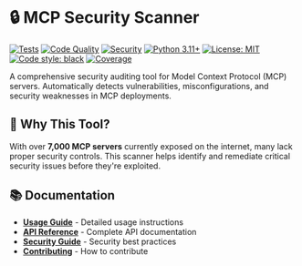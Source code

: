 # 🔒 MCP Security Scanner

[![Tests](https://github.com/Latteflo/mpc-security-scanner/workflows/Tests/badge.svg)](https://github.com/Latteflo/mpc-security-scanner/actions/workflows/tests.yml)
[![Code Quality](https://github.com/Latteflo/mpc-security-scanner/workflows/Code%20Quality/badge.svg)](https://github.com/Latteflo/mpc-security-scanner/actions/workflows/code-quality.yml)
[![Security](https://github.com/Latteflo/mpc-security-scanner/workflows/Security/badge.svg)](https://github.com/Latteflo/mpc-security-scanner/actions/workflows/security.yml)
[![Python 3.11+](https://img.shields.io/badge/python-3.11+-blue.svg)](https://www.python.org/downloads/)
[![License: MIT](https://img.shields.io/badge/License-MIT-yellow.svg)](https://opensource.org/licenses/MIT)
[![Code style: black](https://img.shields.io/badge/code%20style-black-000000.svg)](https://github.com/psf/black)
[![Coverage](https://img.shields.io/badge/coverage-45%25-yellow.svg)](#)

A comprehensive security auditing tool for Model Context Protocol (MCP) servers. Automatically detects vulnerabilities, misconfigurations, and security weaknesses in MCP deployments.

## 🎯 Why This Tool?

With over **7,000 MCP servers** currently exposed on the internet, many lack proper security controls. This scanner helps identify and remediate critical security issues before they're exploited.

## 📚 Documentation

- **[Usage Guide](docs/USAGE.md)** - Detailed usage instructions
- **[API Reference](docs/API.md)** - Complete API documentation
- **[Security Guide](docs/SECURITY.md)** - Security best practices
- **[Contributing](CONTRIBUTING.md)** - How to contribute
